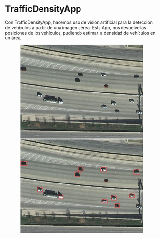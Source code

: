 # TrafficDensityApp

Con TrafficDensityApp, hacemos uso de visión artificial para la detección de vehículos a partir de una imagen aérea. Esta App, nos devuelve las posiciones de los vehículos, pudiendo estimar la densidad de vehículos en un área.

<p align="center">
  <img src="./imgs/austin1_cropped.jpg">   <img src="./imgs/imgs_results/austin1_cropped.jpg">
</p>